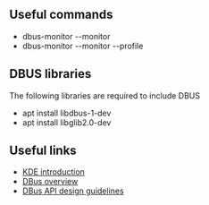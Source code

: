 


## Useful commands
- dbus-monitor --monitor
- dbus-monitor --monitor --profile

## DBUS libraries
The following libraries are required to include DBUS
- apt install libdbus-1-dev
- apt install libglib2.0-dev


## Useful links
- [KDE introduction](https://develop.kde.org/docs/features/d-bus/introduction_to_dbus/)
- [DBus overview](https://pythonhosted.org/txdbus/dbus_overview.html)
- [DBus API design guidelines](https://dbus.freedesktop.org/doc/dbus-api-design.html)
